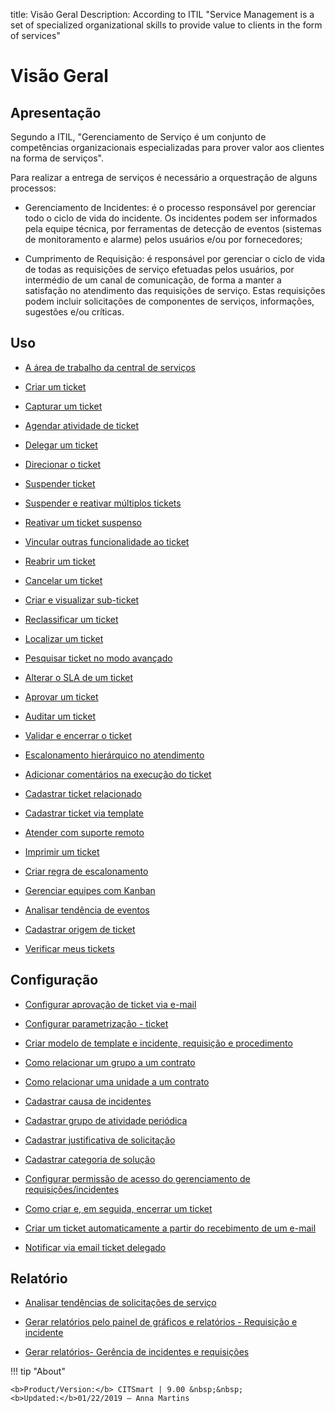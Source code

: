 title: Visão Geral
Description: According to ITIL "Service Management is a set of specialized organizational skills to provide value to clients in the form of services"
# Visão Geral

Apresentação
----------------

Segundo a ITIL, "Gerenciamento de Serviço é um conjunto de competências organizacionais especializadas para prover valor aos clientes na forma de serviços".

Para realizar a entrega de serviços é necessário a orquestração de alguns processos:

-   Gerenciamento de Incidentes: é o processo responsável por gerenciar todo o ciclo de vida do incidente. Os incidentes podem ser informados pela equipe técnica, por ferramentas de detecção de eventos (sistemas de monitoramento e alarme) pelos usuários e/ou por fornecedores;

-   Cumprimento de Requisição: é responsável por gerenciar o ciclo de vida de todas as requisições de serviço efetuadas pelos usuários, por intermédio de um canal de comunicação, de forma a manter a satisfação no atendimento das requisições de serviço. Estas requisições podem incluir solicitações de componentes de serviços, informações, sugestões e/ou críticas.

Uso
-------

- [A área de trabalho da central de serviços](/pt-br/citsmart-platform-9/processes/tickets/use/desktop-of-service-desk.html)

- [Criar um ticket](/pt-br/citsmart-platform-9/processes/tickets/use/create-ticket.html)

- [Capturar um ticket](/pt-br/citsmart-platform-9/processes/tickets/use/capture-ticket.html)

- [Agendar atividade de ticket](/pt-br/citsmart-platform-9/processes/tickets/use/schedule-ticket-activity.html)

- [Delegar um ticket](/pt-br/citsmart-platform-9/processes/tickets/use/delegate-ticket.html)

- [Direcionar o ticket](/pt-br/citsmart-platform-9/processes/tickets/use/direct-the-ticket.html)

- [Suspender ticket](/pt-br/citsmart-platform-9/processes/tickets/use/suspend-ticket.html)

- [Suspender e reativar múltiplos tickets](/pt-br/citsmart-platform-9/processes/tickets/use/suspend-and-reactivate-tickets.html)

- [Reativar um ticket suspenso](/pt-br/citsmart-platform-9/processes/tickets/use/reactivate-a-ticket-suspended.html)

- [Vincular outras funcionalidade ao ticket](/pt-br/citsmart-platform-9/processes/tickets/use/link-other-functionalities-to-the-ticket.html)

- [Reabrir um ticket](/pt-br/citsmart-platform-9/processes/tickets/use/reopen-ticket.html)

- [Cancelar um ticket](/pt-br/citsmart-platform-9/processes/tickets/use/cancel-ticket.html)

- [Criar e visualizar sub-ticket](/pt-br/citsmart-platform-9/processes/tickets/use/create-and-view-sub-request.html)

- [Reclassificar um ticket](/pt-br/citsmart-platform-9/processes/tickets/use/reclassify-ticket.html)

- [Localizar um ticket](/pt-br/citsmart-platform-9/processes/tickets/use/locate-a-ticket.html)

- [Pesquisar ticket no modo avançado](/pt-br/citsmart-platform-9/processes/tickets/use/search-ticket-in-the-advanced-mode.html)

- [Alterar o SLA de um ticket](/pt-br/citsmart-platform-9/processes/tickets/use/change-SLA-of-a-ticket.html)

- [Aprovar um ticket](/pt-br/citsmart-platform-9/processes/tickets/use/approve-a-ticket.html)

- [Auditar um ticket](/pt-br/citsmart-platform-9/processes/tickets/use/audit-a-ticket.html)

- [Validar e encerrar o ticket](/pt-br/citsmart-platform-9/processes/tickets/use/validate-ticket.html)

- [Escalonamento hierárquico no atendimento](/pt-br/citsmart-platform-9/processes/tickets/use/hierarchical-escalation-in-the-attendance.html)

- [Adicionar comentários na execução do ticket](/pt-br/citsmart-platform-9/processes/tickets/use/register-ticket-occurrences.html)

- [Cadastrar ticket relacionado](/pt-br/citsmart-platform-9/processes/tickets/use/register-ticket-related.html)

- [Cadastrar ticket via template](/pt-br/citsmart-platform-9/processes/tickets/use/register-ticket-via-template.html)

- [Atender com suporte remoto](/pt-br/citsmart-platform-9/processes/tickets/use/attend-with-remote-support.html)

- [Imprimir um ticket](/pt-br/citsmart-platform-9/processes/tickets/use/print-ticket.html)

- [Criar regra de escalonamento](/pt-br/citsmart-platform-9/processes/tickets/use/create-escalation-rule.html)

- [Gerenciar equipes com Kanban](/pt-br/citsmart-platform-9/processes/tickets/use/manage-a-ticket-with-Kanban.html)

- [Analisar tendência de eventos](/pt-br/citsmart-platform-9/processes/tickets/use/analyze-event-trends.html)

- [Cadastrar origem de ticket](/pt-br/citsmart-platform-9/processes/tickets/use/register-ticket-source.html)

- [Verificar meus tickets](/pt-br/citsmart-platform-9/processes/tickets/use/verify-my-tickets.html)

Configuração
-----------------

- [Configurar aprovação de ticket via e-mail](/pt-br/citsmart-platform-9/processes/tickets/configuration/approve-request-via-email.html)

- [Configurar parametrização - ticket](/pt-br/citsmart-platform-9/platform-administration/parameters-list/configure-parametrization-ticket.html)

- [Criar modelo de template e incidente, requisição e procedimento](/pt-br/citsmart-platform-9/processes/tickets/configuration/create-template-of-ticket.html)

- [Como relacionar um grupo a um contrato](/pt-br/citsmart-platform-9/processes/tickets/configuration/relate-group-to-contract.html)

- [Como relacionar uma unidade a um contrato](/pt-br/citsmart-platform-9/processes/tickets/configuration/relate-unit-to-contract.html)

- [Cadastrar causa de incidentes](/pt-br/citsmart-platform-9/processes/portfolio-and-catalog/configuration/register-cause-incidents.html)

- [Cadastrar grupo de atividade periódica](/pt-br/citsmart-platform-9/additional-features/automation-of-operation/configuration/periodic-activity-group.html)

- [Cadastrar justificativa de solicitação](/pt-br/citsmart-platform-9/processes/portfolio-and-catalog/configuration/register-request-justification.html)

- [Cadastrar categoria de solução](/pt-br/citsmart-platform-9/processes/portfolio-and-catalog/configuration/register-solution-category.html)
 
- [Configurar permissão de acesso do gerenciamento de requisições/incidentes](/pt-br/citsmart-platform-9/initial-settings/access-settings/profile/access-ticket-management.html)

- [Como criar e, em seguida, encerrar um ticket](/pt-br/citsmart-platform-9/processes/tickets/configuration/create-then-close-ticket.html)

- [Criar um ticket automaticamente a partir do recebimento de um e-mail](/pt-br/citsmart-platform-9/processes/tickets/configuration/create-ticket-receiving-email.html)

- [Notificar via email ticket delegado](/pt-br/citsmart-platform-9/processes/tickets/configuration/notification-delegated-email-ticket.html)

Relatório
----------

- [Analisar tendências de solicitações de serviço](/pt-br/citsmart-platform-9/processes/tickets/use/analyse-service-request-trends.html)

- [Gerar relatórios pelo painel de gráficos e relatórios - Requisição e incidente](/pt-br/citsmart-platform-9/processes/tickets/use/generate-report-through-the-panel-of-charts.html)

- [Gerar relatórios- Gerência de incidentes e requisições](/pt-br/citsmart-platform-9/processes/tickets/use/generate-reports-tickets.html)

!!! tip "About"

    <b>Product/Version:</b> CITSmart | 9.00 &nbsp;&nbsp;
    <b>Updated:</b>01/22/2019 – Anna Martins
